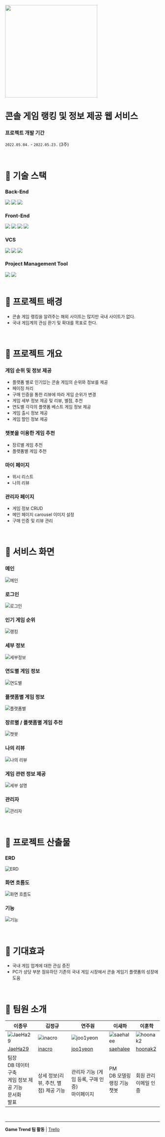 <img src="./README_asset/logo.png" width="300"/>

<br>

# 콘솔 게임 랭킹 및 정보 제공 웹 서비스

### 프로젝트 개발 기간

`2022.05.04.` - `2022.05.23.` (3주)

<br>

# 📌 기술 스택

### Back-End

<div>
  <img src="https://img.shields.io/badge/Java-007396?style=for-the-badge&logo=openjdk&logoColor=white" />
  <img src="https://img.shields.io/badge/Spring Boot-6DB33F?style=for-the-badge&logo=Spring Boot&logoColor=white" />
  <img src="https://img.shields.io/badge/mysql-4479A1?style=for-the-badge&logo=mysql&logoColor=white" />
</div>

### Front-End

<div>
  <img src="https://img.shields.io/badge/HTML5-E34F26?style=for-the-badge&logo=HTML5&logoColor=white"> 
  <img src="https://img.shields.io/badge/css-1572B6?style=for-the-badge&logo=css3&logoColor=white"> 
  <img src="https://img.shields.io/badge/JavaScript-F7DF1E?style=for-the-badge&logo=JavaScript&logoColor=white">
  <img src="https://img.shields.io/badge/bootstrap-7952B3?style=for-the-badge&logo=bootstrap&logoColor=white"> 
</div>

### VCS

<div>
  <img src="https://img.shields.io/badge/git-F05032?style=for-the-badge&logo=git&logoColor=white">
  <img src="https://img.shields.io/badge/github-181717?style=for-the-badge&logo=github&logoColor=white">
  <img src="https://img.shields.io/badge/sourcetree-0052CC?style=for-the-badge&logo=sourcetree&logoColor=white">
</div>

### Project Management Tool

<div>
  <img src="https://img.shields.io/badge/trello-0052CC?style=for-the-badge&logo=trello&logoColor=white">
  <img src="https://img.shields.io/badge/zoom-0B5CFF?style=for-the-badge&logo=zoom&logoColor=white">
</div>

<br>

# 📌 프로젝트 배경

- 콘솔 게임 랭킹을 알려주는 해외 사이트는 많지만 국내 사이트가 없다.
- 국내 게임계의 관심 환기 및 확대를 목표로 한다.

<br>

# 📌 프로젝트 개요

### 게임 순위 및 정보 제공

- 플랫폼 별로 인기있는 콘솔 게임의 순위와 정보를 제공
- 페이징 처리
- 구매 인증을 통한 리뷰에 따라 게임 순위가 변경
- 게임 세부 정보 제공 및 리뷰, 별점, 추천
- 연도별 각각의 플랫폼 베스트 게임 정보 제공
- 게임 출시 정보 제공
- 게임 할인 정보 제공

### 챗봇을 이용한 게임 추천

- 장르별 게임 추천
- 플랫폼별 게임 추천

### 마이 페이지

- 위시 리스트
- 나의 리뷰

### 관리자 페이지

- 게임 정보 CRUD
- 메인 페이지 carousel 이미지 설정
- 구매 인증 및 리뷰 관리

<br>

# 📌 서비스 화면

### 메인

![메인](./README_asset/screen/메인.png)

### 로그인

![로그인](./README_asset/screen/로그인.png)

### 인기 게임 순위

![랭킹](./README_asset/screen/순위.png)

### 세부 정보

![세부정보](./README_asset/screen/상세페이지.png)

### 연도별 게임 정보

![연도별](/README_asset/screen/연도별.png)

### 플랫폼별 게임 정보

![플랫폼별](/README_asset/screen/플랫폼별.png)

### 장르별 / 플랫폼별 게임 추천

![챗봇](/README_asset/screen/챗봇.png)

### 나의 리뷰

![나의 리뷰](/README_asset/screen/리뷰.png)

### 게임 관련 정보 제공

![세부 설명](/README_asset/screen/소개.png)

### 관리자

![관리자](/README_asset/screen/관리자.png)

<br>

# 📌 프로젝트 산출물

### ERD

![ERD](/README_asset/ERD.PNG)

### 화면 흐름도

![화면 흐름도](/README_asset/화면흐름도.png)

### 기능

![기능](/README_asset/기능.png)

<br>

# 📌 기대효과

- 국내 게임 업계에 대한 관심 증진
- PC가 상당 부분 점유하던 기존의 국내 게임 시장에서 콘솔 게임기 플랫폼의 성장에 도움

<br>

# 📌 팀원 소개

| 이종무                                                              | 김정규                                                          | 연주원                                                            | 이새하                                                            | 이훈학                                                            |
| ------------------------------------------------------------------- | --------------------------------------------------------------- | ----------------------------------------------------------------- | ----------------------------------------------------------------- | ----------------------------------------------------------------- |
| ![JaeHa29](https://avatars.githubusercontent.com/u/100458789?v=4)   | ![inacro](https://avatars.githubusercontent.com/u/86817551?v=4) | ![joo1yeon](https://avatars.githubusercontent.com/u/50977497?v=4) | ![saehalee](https://avatars.githubusercontent.com/u/42618047?v=4) | ![hoonak2](https://avatars.githubusercontent.com/u/132100894?v=4) |
| [JaeHa29](https://github.com/JaeHa29)                               | [inacro](https://github.com/inacro)                             | [joo1yeon](https://github.com/joo1yeon)                           | [saehalee](https://github.com/saehalee)                           | [hoonak2](https://github.com/hoonak2)                             |
| 팀장 <br>DB 데이터 구축 <br>게임 정보 제공 기능 <br>문서화 <br>발표 | <br>상세 정보(리뷰, 추천, 별점) 제공 기능                       | <br>관리자 기능 (게임 등록, 구매 인증) <br>마이페이지             | PM <br>DB 모델링 <br>랭킹 기능 <br>챗봇                           | <br>회원 관리 <br>이메일 인증                                     |

<br>

---

<b>Game Trend 팀 활동</b> | [Trello](https://trello.com/b/h83y2C8Y/game-trend)
